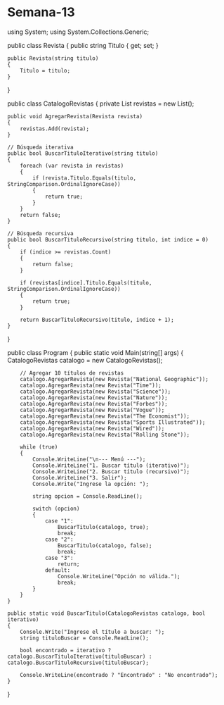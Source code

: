 # Semana-13
using System;
using System.Collections.Generic;

public class Revista
{
    public string Titulo { get; set; }

    public Revista(string titulo)
    {
        Titulo = titulo;
    }
}

public class CatalogoRevistas
{
    private List<Revista> revistas = new List<Revista>();

    public void AgregarRevista(Revista revista)
    {
        revistas.Add(revista);
    }

    // Búsqueda iterativa
    public bool BuscarTituloIterativo(string titulo)
    {
        foreach (var revista in revistas)
        {
            if (revista.Titulo.Equals(titulo, StringComparison.OrdinalIgnoreCase))
            {
                return true;
            }
        }
        return false;
    }

    // Búsqueda recursiva
    public bool BuscarTituloRecursivo(string titulo, int indice = 0)
    {
        if (indice >= revistas.Count)
        {
            return false;
        }

        if (revistas[indice].Titulo.Equals(titulo, StringComparison.OrdinalIgnoreCase))
        {
            return true;
        }

        return BuscarTituloRecursivo(titulo, indice + 1);
    }
}

public class Program
{
    public static void Main(string[] args)
    {
        CatalogoRevistas catalogo = new CatalogoRevistas();

        // Agregar 10 títulos de revistas
        catalogo.AgregarRevista(new Revista("National Geographic"));
        catalogo.AgregarRevista(new Revista("Time"));
        catalogo.AgregarRevista(new Revista("Science"));
        catalogo.AgregarRevista(new Revista("Nature"));
        catalogo.AgregarRevista(new Revista("Forbes"));
        catalogo.AgregarRevista(new Revista("Vogue"));
        catalogo.AgregarRevista(new Revista("The Economist"));
        catalogo.AgregarRevista(new Revista("Sports Illustrated"));
        catalogo.AgregarRevista(new Revista("Wired"));
        catalogo.AgregarRevista(new Revista("Rolling Stone"));

        while (true)
        {
            Console.WriteLine("\n--- Menú ---");
            Console.WriteLine("1. Buscar título (iterativo)");
            Console.WriteLine("2. Buscar título (recursivo)");
            Console.WriteLine("3. Salir");
            Console.Write("Ingrese la opción: ");

            string opcion = Console.ReadLine();

            switch (opcion)
            {
                case "1":
                    BuscarTitulo(catalogo, true);
                    break;
                case "2":
                    BuscarTitulo(catalogo, false);
                    break;
                case "3":
                    return;
                default:
                    Console.WriteLine("Opción no válida.");
                    break;
            }
        }
    }

    public static void BuscarTitulo(CatalogoRevistas catalogo, bool iterativo)
    {
        Console.Write("Ingrese el título a buscar: ");
        string tituloBuscar = Console.ReadLine();

        bool encontrado = iterativo ? catalogo.BuscarTituloIterativo(tituloBuscar) : catalogo.BuscarTituloRecursivo(tituloBuscar);

        Console.WriteLine(encontrado ? "Encontrado" : "No encontrado");
    }
}
